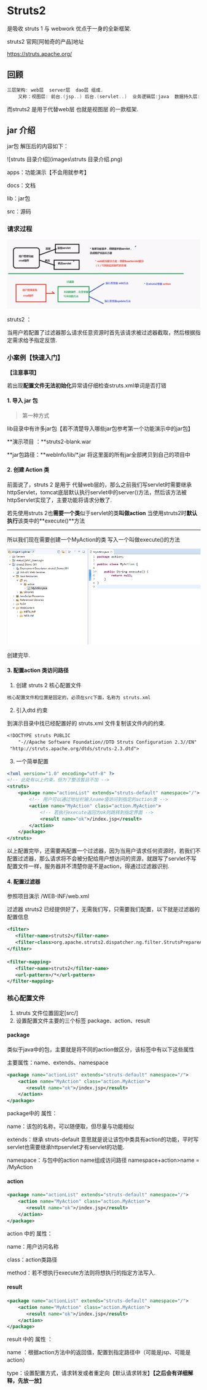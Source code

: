 # Struts2

是吸收 struts 1 与 webwork 优点于一身的全新框架.

struts2 官网[阿帕奇的产品]地址

https://struts.apache.org/

## 回顾

```java
三层架构: web层  server层  dao层 组成.
    又称：视图层: 前台.(jsp..) 后台.(servlet..)  业务逻辑层:java  数据持久层:java.
```

而struts2 是用于代替web层 也就是视图层 的一款框架.



## jar 介绍

jar包 解压后的内容如下：

![struts 目录介绍](images\struts 目录介绍.png)

apps：功能演示【不会用就参考】

docs：文档

lib：jar包

src：源码





### 请求过程

![](images\请求过程图.png)

struts2 ：

当用户若配置了过滤器那么请求任意资源时首先该请求被过滤器截取，然后根据指定需求给予指定反馈.





### 小案例【快速入门】

**【注意事项】**

若出现**配置文件无法初始化**异常请仔细检查struts.xml单词是否打错



#### 1. 导入 jar 包

> 第一种方式

lib目录中有许多jar包【若不清楚导入哪些jar包参考第一个功能演示中的jar包】

**演示项目 ：**struts2-blank.war

**jar包路径：**webInfo/lib/*.jar 将这里面的所有jar全部拷贝到自己的项目中



#### 2. 创建 Action 类

前面说了，struts 2 是用于 代替web层的，那么之前我们写servlet时需要继承httpServlet，tomcat底层默认执行servlet中的server()方法，然后该方法被httpServlet实现了，主要功能将请求分散了.

若先使用struts 2也**需要一个类**似于servlet的类**叫做action** 当使用struts2时**默认执行**该类中的**execute()**方法

-----------------------------------------------------------------------------------------------------------------------------------------------------------

所以我们现在需要创建一个MyAction的类 写入一个叫做execute()的方法

![](images\Action_001.png)

创建完毕.



#### 3. 配置action 类访问路径

1. 创建 struts 2 核心配置文件

```txt
核心配置文件和位置是固定的，必须在src下面，名称为 struts.xml
```

2. 引入dtd 约束

到演示目录中找已经配置好的 struts.xml 文件复制该文件内的约束.

```dtd
<!DOCTYPE struts PUBLIC
	"-//Apache Software Foundation//DTD Struts Configuration 2.3//EN"
 "http://struts.apache.org/dtds/struts-2.3.dtd">
```

3. 一个简单配置

```xml
<?xml version="1.0" encoding="utf-8" ?>
<!-- 此处有以上约束，但为了整洁暂且不加 -->
<struts>
    <package name="actionList" extends="struts-default" namespace="/">
        <!-- 用户可以通过地址栏输入name值访问到指定的action类 -->
        <action name="MyAction" class="action.MyAction">
            <!-- 若执行execute返回为ok则跳转到指定界面 -->
            <result name="ok">/index.jsp</result>
        </action>
    </package>
</struts>
```

 以上配置完毕，还需要再配置一个过滤器，因为当用户请求任何资源时，若我们不配置过滤器，那么请求将不会被分配给用户想访问的资源，就跟写了servlet不写配置文件一样，服务器并不清楚你是不是action，得通过过滤器识别.

#### 4. 配置过滤器

参照项目演示 /WEB-INF/web.xml

过滤器 struts2 已经提供好了，无需我们写，只需要我们配置，以下就是过滤器的配置信息

```xml
<filter>
   <filter-name>struts2</filter-name>
   <filter-class>org.apache.struts2.dispatcher.ng.filter.StrutsPrepareAndExecuteFilter</filter-class>
</filter>

<filter-mapping>
   <filter-name>struts2</filter-name>
   <url-pattern>/*</url-pattern>
</filter-mapping>
```









### 核心配置文件

1. struts 文件位置固定[src/]
2. 设置配置文件主要的三个标签 package、action、result

#### package

类似于java中的包，主要就是将不同的action做区分，该标签中有以下这些属性

主要属性：name、extends、namespace

```xml
<package name="actionList" extends="struts-default" namespace="/">
	<action name="MyAction" class="action.MyAction">
       <result name="ok">/index.jsp</result>
    </action>
</package>
```

package中的 属性：

name：该包的名称，可以随便取，但尽量与功能相似

extends：继承 struts-default 意思就是说让该包中类具有action的功能，平时写servlet也需要继承httpservlet才有servlet的功能.

namespace：与包中的action name组成访问路径  namespace+action>name = /MyAction



#### action

```xml
<package name="actionList" extends="struts-default" namespace="/">
	<action name="MyAction" class="action.MyAction">
       <result name="ok">/index.jsp</result>
    </action>
</package>
```

action 中的 属性：

name：用户访问名称

class：action类路径

method：若不想执行execute方法则将想执行的指定方法写入.







#### result

```xml
<package name="actionList" extends="struts-default" namespace="/">
	<action name="MyAction" class="action.MyAction">
       <result name="ok">/index.jsp</result>
    </action>
</package>
```

result 中的 属性 ：

name ：根据action方法中的返回值，配置到指定路径中（可能是jsp、可能是action）

type：设置配置方式，请求转发或者重定向【默认请求转发】**【之后会有详细解释，先放一放】**











